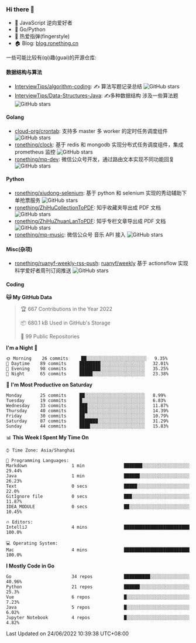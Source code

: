 ### Hi there 👋

- 💬 JavaScript 逆向爱好者
- 🧱 Go/Python 
- 🎸 热爱指弹(fingerstyle)
- 🏠 Blog: [blog.ronething.cn](https://blog.ronething.cn)

一些可能比较有(qi)趣(guai)的开源仓库:

#### 数据结构与算法

- [InterviewTips/algorithm-coding](https://github.com/InterviewTips/algorithm-coding): ✍️ 算法写题记录总结 ![GitHub stars](https://img.shields.io/github/stars/InterviewTips/algorithm-coding?style=flat-square)
- [InterviewTips/Data-Structures-Java](https://github.com/InterviewTips/Data-Structures-Java): ✍️多种数据结构 涉及一些算法题 ![GitHub stars](https://img.shields.io/github/stars/InterviewTips/Data-Structures-Java?style=flat-square)

#### Golang

- [cloud-org/crontab](https://github.com/cloud-org/crontab): 支持多 master 多 worker 的定时任务调度组件 ![GitHub stars](https://img.shields.io/github/stars/cloud-org/crontab?style=flat-square)
- [ronething/clock](https://github.com/ronething/clock): 基于 redis 和 mongodb 实现分布式任务调度组件，集成 prometheus 监控 ![GitHub stars](https://img.shields.io/github/stars/ronething/clock?style=flat-square)
- [ronething/mp-dev](https://github.com/ronething/mp-dev): 微信公众号开发，通过路由文本实现不同功能回复 ![GitHub stars](https://img.shields.io/github/stars/ronething/mp-dev?style=flat-square)

#### Python

- [ronething/xiudong-selenium](https://github.com/ronething/xiudong-selenium): 基于 python 和 selenium 实现的秀动辅助下单抢票服务 ![GitHub stars](https://img.shields.io/github/stars/ronething/xiudong-selenium?style=flat-square)
- [ronething/ZhiHuCollectionToPDF](https://github.com/ronething/ZhiHuCollectionToPDF): 知乎收藏夹导出成 PDF 文档 ![GitHub stars](https://img.shields.io/github/stars/ronething/ZhiHuCollectionToPDF?style=flat-square)
- [ronething/ZhiHuZhuanLanToPDF](https://github.com/ronething/ZhiHuZhuanLanToPDF): 知乎专栏文章导出成 PDF 文档 ![GitHub stars](https://img.shields.io/github/stars/ronething/ZhiHuZhuanLanToPDF?style=flat-square)
- [ronething/mp-music](https://github.com/ronething/mp-music): 微信公众号 音乐 API 接入 ![GitHub stars](https://img.shields.io/github/stars/ronething/mp-music?style=flat-square)

#### Misc(杂项)

- [ronething/ruanyf-weekly-rss-push](https://github.com/ronething/ruanyf-weekly-rss-push): [ruanyf/weekly](https://github.com/ruanyf/weekly) 基于 actionsflow 实现科学爱好者周刊订阅推送 ![GitHub stars](https://img.shields.io/github/stars/ronething/ifttt?style=flat-square)

#### Coding

<!--START_SECTION:waka-->
**🐱 My GitHub Data** 

> 🏆 667 Contributions in the Year 2022
 > 
> 📦 680.1 kB Used in GitHub's Storage 
 > 
> 📜 99 Public Repositories 
 > 
**I'm a Night 🦉** 

```text
🌞 Morning    26 commits     ██░░░░░░░░░░░░░░░░░░░░░░░   9.35% 
🌆 Daytime    89 commits     ████████░░░░░░░░░░░░░░░░░   32.01% 
🌃 Evening    98 commits     ████████░░░░░░░░░░░░░░░░░   35.25% 
🌙 Night      65 commits     █████░░░░░░░░░░░░░░░░░░░░   23.38%
```
📅 **I'm Most Productive on Saturday** 

```text
Monday       25 commits     ██░░░░░░░░░░░░░░░░░░░░░░░   8.99% 
Tuesday      19 commits     █░░░░░░░░░░░░░░░░░░░░░░░░   6.83% 
Wednesday    33 commits     ███░░░░░░░░░░░░░░░░░░░░░░   11.87% 
Thursday     40 commits     ███░░░░░░░░░░░░░░░░░░░░░░   14.39% 
Friday       30 commits     ██░░░░░░░░░░░░░░░░░░░░░░░   10.79% 
Saturday     87 commits     ███████░░░░░░░░░░░░░░░░░░   31.29% 
Sunday       44 commits     ████░░░░░░░░░░░░░░░░░░░░░   15.83%
```


📊 **This Week I Spent My Time On** 

```text
⌚︎ Time Zone: Asia/Shanghai

💬 Programming Languages: 
Markdown                 1 min               ███████░░░░░░░░░░░░░░░░░░   29.44% 
Java                     1 min               ██████░░░░░░░░░░░░░░░░░░░   26.23% 
Text                     0 secs              █████░░░░░░░░░░░░░░░░░░░░   22.0% 
GitIgnore file           0 secs              ███░░░░░░░░░░░░░░░░░░░░░░   11.87% 
IDEA_MODULE              0 secs              ██░░░░░░░░░░░░░░░░░░░░░░░   10.45%

🔥 Editors: 
IntelliJ                 4 mins              █████████████████████████   100.0%

💻 Operating System: 
Mac                      4 mins              █████████████████████████   100.0%
```

**I Mostly Code in Go** 

```text
Go                       34 repos            ██████████░░░░░░░░░░░░░░░   40.96% 
Python                   21 repos            ██████░░░░░░░░░░░░░░░░░░░   25.3% 
Vue                      6 repos             █░░░░░░░░░░░░░░░░░░░░░░░░   7.23% 
Java                     5 repos             █░░░░░░░░░░░░░░░░░░░░░░░░   6.02% 
Jupyter Notebook         4 repos             █░░░░░░░░░░░░░░░░░░░░░░░░   4.82%
```



 Last Updated on 24/06/2022 10:39:38 UTC+08:00
<!--END_SECTION:waka-->
